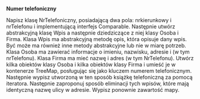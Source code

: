 **Numer telefoniczny**

Napisz klasę NrTelefoniczny, posiadającą dwa pola: nrkierunkowy i nrTelefonu i implementującą interfejs Comparable. Następnie utwórz abstrakcyjną klasę Wpis a następnie dziedziczące z niej klasy Osoba i Firma. Klasa Wpis ma abstrakcyjną metodę opis, która opisuje dany wpis. Być może ma również inne metody abstrakcyjne lub nie w miarę potrzeb. Klasa Osoba ma zawierać informacje o imieniu, nazwisku, adresie i (w tym nrTelefonu). Klasa Firma ma mieć nazwę i adres (w tym NrTelefonu). Utwórz kilka obiektów klasy Osoba i kilka obiektów klasy Firma i umieść je w kontenerze TreeMap, posługując się jako kluczem numerem telefonicznym. Następnie wypisz utworzoną w ten sposób książkę telefoniczną za pomocą iteratora. Następnie zaproponuj sposób eliminacji tych wpisów, które mają identyczną nazwę ulicy w adresie. Wypisz ponownie zawartość mapy.
